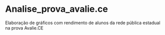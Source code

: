 # Analise_prova_avalie.ce
Elaboração de gráficos com rendimento de alunos da rede pública estadual na prova Avalie.CE 
